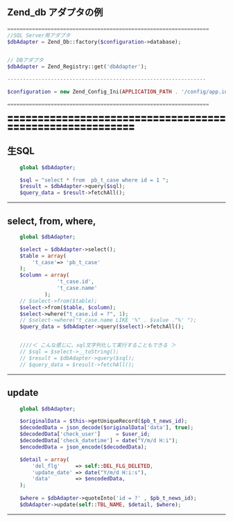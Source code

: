 ## Zend_db アダプタの例
```php
=================================================================
//SQL Server用アダプタ
$dbAdapter = Zend_Db::factory($configuration->database);


// DBアダプタ 
$dbAdapter = Zend_Registry::get('dbAdapter');

----------------------------------------------------------------

$configuration = new Zend_Config_Ini(APPLICATION_PATH . '/config/app.ini', APPLICATION_ENVIRONMENT);

=================================================================
```

〓〓〓〓〓〓〓〓〓〓〓〓〓〓〓〓〓〓〓〓〓〓〓〓〓〓〓〓〓〓〓〓〓〓〓〓〓〓〓〓〓〓〓〓〓〓〓〓〓〓〓〓〓〓〓〓〓

## 生SQL
```php
    global $dbAdapter;

    $sql = "select * from  pb_t_case where id = 1 ";
    $result = $dbAdapter->query($sql);
    $query_data = $result->fetchAll();
```

_____________________________________________________________________________________
## select, from, where, 
```php
    global $dbAdapter;

    $select = $dbAdapter->select();
    $table = array(
        't_case'=> 'pb_t_case'
    );
    $column = array(
                't_case.id',
                't_case.name'
            );
    // $select->from($table);
    $select->from($table, $column);
    $select->where("t_case.id = ?", 1);
    // $select->where("t_case.name LIKE '%" . $value ."%' ");
    $query_data = $dbAdapter->query($select)->fetchAll();


    ////＜ こんな感じに、sql文字列化して実行することもできる ＞
    // $sql = $select->__toString();
    // $result = $dbAdapter->query($sql);
    // $query_data = $result->fetchAll();

```

_____________________________________________________________________________________
## update
```php
    global $dbAdapter;

    $originalData = $this->getUniqueRecord($pb_t_news_id);
    $decodedData = json_decode($originalData['data'], true);
    $decodedData['check_user']     = $user_id;
    $decodedData['check_datetime'] = date("Y/m/d H:i");
    $encodedData = json_encode($decodedData);

    $detail = array(
        'del_flg'     => self::DEL_FLG_DELETED,
        'update_date' => date("Y/m/d H:i:s"),
        'data'        => $encodedData,
    );
    
    $where = $dbAdapter->quoteInto('id = ?' , $pb_t_news_id);
    $dbAdapter->update(self::TBL_NAME, $detail, $where);
```
_____________________________________________________________________________________



